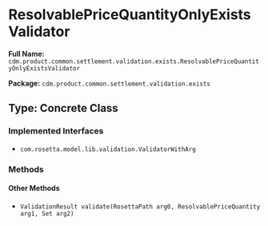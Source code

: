 # ResolvablePriceQuantityOnlyExistsValidator

**Full Name:** `cdm.product.common.settlement.validation.exists.ResolvablePriceQuantityOnlyExistsValidator`

**Package:** `cdm.product.common.settlement.validation.exists`

## Type: Concrete Class

### Implemented Interfaces

- `com.rosetta.model.lib.validation.ValidatorWithArg`

### Methods

#### Other Methods

- `ValidationResult validate(RosettaPath arg0, ResolvablePriceQuantity arg1, Set arg2)`

